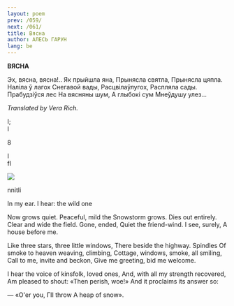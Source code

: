 ```yaml
---
layout: poem
prev: /059/
next: /061/
title: Вясна
author: АЛЕСЬ ГАРУН
lang: be
---
```



 
**ВЯСНА**

Эх, вясна, вясна!.. Як прыйшла яна, Прынясла  святла, Прынясла цяпла. Наліла ў лагох Снегавой вады, Расцвілаўлугох, Распляла сады. Прабудзіўся лес На вясняны шум, А глыбокі сум Мнеўдушу улез...

_Translated by Vera Rich._

  

I;  
І

8

I  
fl

![](2022-%D0%9C%D1%96%D0%BD%D1%81%D0%BA-%D0%BB%D1%83%D1%87%D0%BD%D0%B0%D1%81%D1%86%D1%8C-%D0%BC%D1%96%D0%BA%D0%BE%D0%BB%D0%B0-%D0%BC%D1%8F%D1%82%D0%BB%D1%96%D1%86%D0%BA%D1%96_html_9d773571cfcf3a02.jpg)

nnitli

  

In my ear. I hear: the wild one

Now grows quiet. Peaceful, mild the Snowstorm grows. Dies out entirely. Clear and wide the field. Gone, ended, Quiet the friend-wind. I see, surely, A house before me.

Like three stars, three little windows, There beside the highway. Spindles Of smoke to heaven weaving, climbing, Cottage, windows, smoke, all smiling, Call to me, invite and beckon, Give me greeting, bid me welcome.

I hear the voice of kinsfolk, loved ones, And, with all my strength recovered, Am pleased to shout: «Then perish, woe!» And it proclaims its answer so:

— «O'er you, ГII throw A heap of snow».
